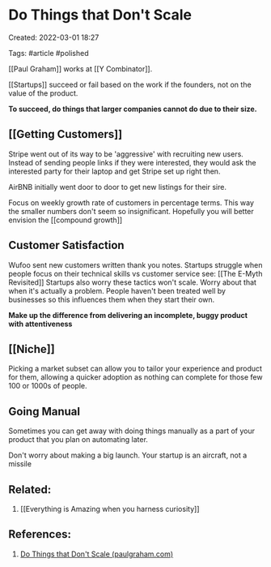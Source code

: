 # Do Things that Don't Scale
Created: 2022-03-01 18:27

Tags: #article #polished 

[[Paul Graham]] works at [[Y Combinator]].

[[Startups]] succeed or fail based on the work if the founders, not on the value of the product.

**To succeed, do things that larger companies cannot do due to their size.**

## [[Getting Customers]]
Stripe went out of its way to be 'aggressive' with recruiting new users. Instead of sending people links if they were interested, they would ask the interested party for their laptop and get Stripe set up right then.

AirBNB initially went door to door to get new listings for their sire.

Focus on weekly growth rate of customers in percentage terms. This way the smaller numbers don't seem so insignificant. Hopefully you will better envision the [[compound growth]]

## Customer Satisfaction
Wufoo sent new customers written thank you notes.
Startups struggle when people focus on their technical skills vs customer service see: [[The E-Myth Revisited]]
Startups also worry these tactics won't scale. Worry about that when it's actually a problem. 
People haven't been treated well by businesses so this influences them when they start their own.

**Make up the difference from delivering an incomplete, buggy product with attentiveness**

## [[Niche]]

Picking a market subset can allow you to tailor your experience and product for them, allowing a quicker adoption as nothing can complete for those few 100 or 1000s of people.

## Going Manual
Sometimes you can get away with doing things manually as a part of your product that you plan on automating later.

Don't worry about making a big launch. Your startup is an aircraft, not a missile

## Related:
1. [[Everything is Amazing when you harness curiosity]]

## References:
1. [Do Things that Don't Scale (paulgraham.com)](http://paulgraham.com/ds.html)